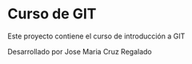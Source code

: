 # Curso de GIT

Este proyecto contiene el curso de introducción a GIT

Desarrollado por Jose Maria Cruz Regalado
